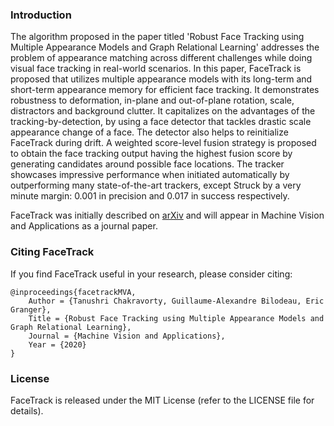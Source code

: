
### Introduction
The algorithm proposed in the paper titled 'Robust Face Tracking using Multiple Appearance Models and Graph Relational Learning' addresses the problem of appearance matching across different challenges while doing visual face tracking in real-world scenarios. 
In this paper, FaceTrack is proposed that utilizes multiple appearance models with its long-term and short-term appearance memory for efficient face tracking. 
It demonstrates robustness to deformation, in-plane and out-of-plane rotation, scale, distractors and background clutter. 
It capitalizes on the advantages of the tracking-by-detection, by using a face detector that tackles drastic scale appearance change of a face. 
The detector also helps to reinitialize FaceTrack during drift. A weighted score-level fusion strategy is proposed to obtain the face tracking output having the highest fusion score by generating candidates around possible face locations. 
The tracker showcases impressive performance when initiated automatically by outperforming many state-of-the-art trackers, except Struck by a very minute margin: 0.001 in precision and 0.017 in success respectively. 


FaceTrack was initially described on [arXiv](https://arxiv.org/abs/1706.09806) and will appear in Machine Vision and Applications as a journal paper.

### Citing FaceTrack

If you find FaceTrack useful in your research, please consider citing:

    @inproceedings{facetrackMVA,
        Author = {Tanushri Chakravorty, Guillaume-Alexandre Bilodeau, Eric Granger},
        Title = {Robust Face Tracking using Multiple Appearance Models and Graph Relational Learning},
        Journal = {Machine Vision and Applications},
        Year = {2020}
    }

### License

FaceTrack is released under the MIT License (refer to the
LICENSE file for details).





